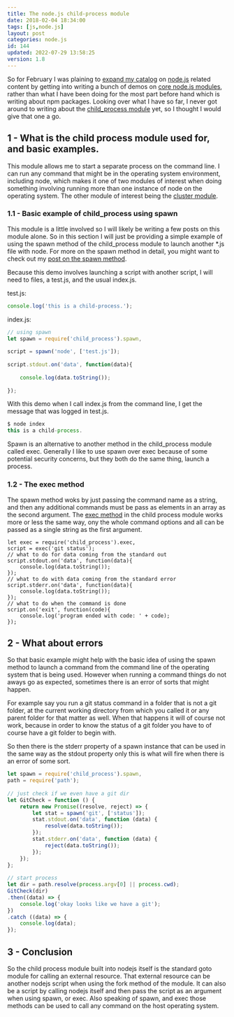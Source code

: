 ```yaml
---
title: The node.js child-process module
date: 2018-02-04 18:34:00
tags: [js,node.js]
layout: post
categories: node.js
id: 144
updated: 2022-07-29 13:58:25
version: 1.8
---
```


So for February I was plaining to [expand my catalog](/categories/node-js/) on [node.js](https://nodejs.org/en/) related content by getting into writing a bunch of demos on [core node.js modules](https://nodejs.org/dist/latest-v8.x/docs/api/), rather than what I have been doing for the most part before hand which is writing about npm packages. Looking over what I have so far, I never got around to writing about the [child_process module](https://nodejs.org/dist/latest-v8.x/docs/api/child_process.html) yet, so I thought I would give that one a go.

<!-- more -->

## 1 - What is the child process module used for, and basic examples.

This module allows me to start a separate process on the command line. I can run any command that might be in the operating system environment, including node, which makes it one of two modules of interest when doing something involving running more than one instance of node on the operating system. The other module of interest being the [cluster module](/2018/01/18/nodejs-cluster/).

### 1.1 - Basic example of child_process using spawn

This module is a little involved so I will likely be writing a few posts on this module alone. So in this section I will just be providing a simple example of using the spawn method of the child_process module to launch another \*.js file with node. For more on the spawn method in detail, you might want to check out my [post on the spawn method](/2019/08/02/nodejs-child-process-spawn/).

Because this demo involves launching a script with another script, I will need to files, a test.js, and the usual index.js.

test.js:
```js
console.log('this is a child-process.');
```

index.js:
```js
// using spawn
let spawn = require('child_process').spawn,
 
script = spawn('node', ['test.js']);
 
script.stdout.on('data', function(data){
 
    console.log(data.toString());
 
});
```

With this demo when I call index.js from the command line, I get the message that was logged in test.js.

```js
$ node index
this is a child-process.
```

Spawn is an alternative to another method in the child_process module called exec. Generally I like to use spawn over exec because of some potential security concerns, but they both do the same thing, launch a process.

### 1.2 - The exec method

The spawn method woks by just passing the command name as a string, and then any additional commands must be pass as elements in an array as the second argument. The [exec method](/2020/10/21/nodejs-child-process-exec/) in the child process module works more or less the same way, ony the whole command options and all can be passed as a single string as the first argument.

```
let exec = require('child_process').exec,
script = exec('git status');
// what to do for data coming from the standard out
script.stdout.on('data', function(data){
    console.log(data.toString());
});
// what to do with data coming from the standard error
script.stderr.on('data', function(data){
    console.log(data.toString());
});
// what to do when the command is done
script.on('exit', function(code){
    console.log('program ended with code: ' + code);
});
```

## 2 - What about errors

So that basic example might help with the basic idea of using the spawn method to launch a command from the command line of the operating system that is being used. However when running a command things do not aways go as expected, sometimes there is an error of sorts that might happen.

For example say you run a git status command in a folder that is not a git folder, at the current working directory from which you called it or any parent folder for that matter as well. When that happens it will of course not work, because in order to know the status of a git folder you have to of course have a git folder to begin with.

So then there is the stderr property of a spawn instance that can be used in the same way as the stdout property only this is what will fire when there is an error of some sort.

```js
let spawn = require('child_process').spawn,
path = require('path');
 
// just check if we even have a git dir
let GitCheck = function () {
    return new Promise((resolve, reject) => {
        let stat = spawn('git', ['status']);
        stat.stdout.on('data', function (data) {
            resolve(data.toString());
        });
        stat.stderr.on('data', function (data) {
            reject(data.toString());
        });
    });
};
 
// start process
let dir = path.resolve(process.argv[0] || process.cwd);
GitCheck(dir)
.then((data) => {
    console.log('okay looks like we have a git');
})
.catch ((data) => {
    console.log(data);
});
```

## 3 - Conclusion

So the child process module built into nodejs itself is the standard goto module for calling an external resource. That external resource can be another nodejs script when using the fork method of the module. It can also be a script by calling nodejs itself and then pass the script as an argument when using spawn, or exec. Also speaking of spawn, and exec those methods can be used to call any command on the host operating system.